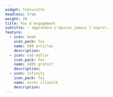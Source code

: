```yaml
---
widget: featurette
headless: true
weight: 20
title: Pas d'engagement
subtitle: ✨ Apprendre n'épuise jamais l'esprit.
feature:
  - icon: book
    icon_pack: fas
    name: 500 articles
    description:
  - icon: usd-dollar
    icon_pack: fas
    name: 100% gratuit
    description:
  - icon: infinity
    icon_pack: fas
    name: accès illimité
    description:
---
```


